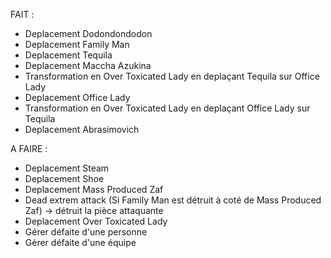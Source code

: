 FAIT :
- Deplacement Dodondondodon
- Deplacement Family Man
- Deplacement Tequila
- Deplacement Maccha Azukina
- Transformation en Over Toxicated Lady en deplaçant Tequila sur Office Lady
- Deplacement Office Lady
- Transformation en Over Toxicated Lady en deplaçant Office Lady sur Tequila
- Deplacement Abrasimovich

A FAIRE :

- Deplacement Steam
- Deplacement Shoe
- Deplacement Mass Produced Zaf
- Dead extrem attack (Si Family Man est détruit à coté de Mass Produced Zaf) -> détruit la pièce attaquante
- Deplacement Over Toxicated Lady
- Gérer défaite d'une personne
- Gérer défaite d'une équipe
